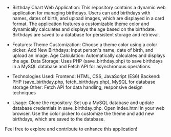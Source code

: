 - Birthday Chart Web Application:
This repository contains a dynamic web application for managing birthdays. Users can add birthdays with names, dates of birth, and upload images, which are displayed in a card format. The application features a customizable theme color and dynamically calculates and displays the age based on the birthdate. Birthdays are saved to a database for persistent storage and retrieval.

- Features:
Theme Customization: Choose a theme color using a color picker.
Add New Birthdays: Input person's name, date of birth, and upload an image.
Age Calculation: Automatically calculates and displays the age.
Data Storage: Uses PHP (save_birthday.php) to save birthdays in a MySQL database and Fetch API for asynchronous operations.

- Technologies Used:
Frontend: HTML, CSS, JavaScript (ES6)
Backend: PHP (save_birthday.php, fetch_birthdays.php), MySQL for database storage
Other: Fetch API for data handling, responsive design techniques

- Usage:
  Clone the repository.
  Set up a MySQL database and update database credentials in save_birthday.php.
  Open index.html in your web browser.
  Use the color picker to customize the theme and add new birthdays, which are saved to the database.


Feel free to explore and contribute to enhance this application!

